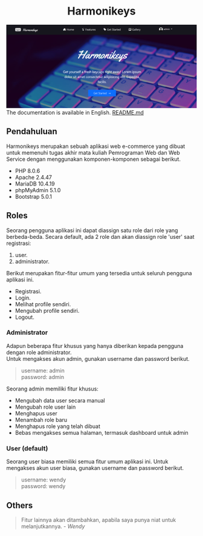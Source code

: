 <div align="center">
  
  # Harmonikeys
</div>

![thumbnail](https://github.com/harmonify/keyboard-shop/blob/main/.github/img/index-page.png)
The documentation is available in English. [README.md](https://github.com/harmonify/keyboard-shop/blob/main/README.md)
## Pendahuluan
Harmonikeys merupakan sebuah aplikasi web e-commerce yang dibuat untuk memenuhi tugas akhir mata kuliah Pemrograman Web dan Web Service dengan menggunakan komponen-komponen sebagai berikut.
* PHP 8.0.6
* Apache 2.4.47
* MariaDB 10.4.19
* phpMyAdmin 5.1.0
* Bootstrap 5.0.1

## Roles
Seorang pengguna aplikasi ini dapat diassign satu role dari role yang berbeda-beda. Secara default, ada 2 role dan akan diassign role 'user' saat registrasi:
1. user.
2. administrator.

Berikut merupakan fitur-fitur umum yang tersedia untuk seluruh pengguna aplikasi ini.
* Registrasi.
* Login.
* Melihat profile sendiri.
* Mengubah profile sendiri.
* Logout.

### Administrator
Adapun beberapa fitur khusus yang hanya diberikan kepada pengguna dengan role administrator.  
Untuk mengakses akun admin, gunakan username dan password berikut.  
> username: admin  
> password: admin

Seorang admin memiliki fitur khusus:
* Mengubah data user secara manual
* Mengubah role user lain
* Menghapus user
* Menambah role baru
* Menghapus role yang telah dibuat
* Bebas mengakses semua halaman, termasuk dashboard untuk admin  
  
### User (default)
Seorang user biasa memiliki semua fitur umum aplikasi ini.
Untuk mengakses akun user biasa, gunakan username dan password berikut.
> username: wendy  
> password: wendy

## Others
> Fitur lainnya akan ditambahkan, apabila saya punya niat untuk melanjutkannya. - _Wendy_
